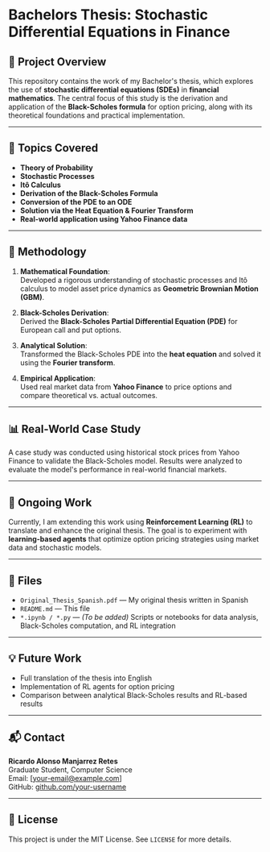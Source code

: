 # Bachelors Thesis: Stochastic Differential Equations in Finance

## 📘 Project Overview

This repository contains the work of my Bachelor's thesis, which explores the use of **stochastic differential equations (SDEs)** in **financial mathematics**. The central focus of this study is the derivation and application of the **Black-Scholes formula** for option pricing, along with its theoretical foundations and practical implementation.

---

## 🧠 Topics Covered

- **Theory of Probability**
- **Stochastic Processes**
- **Itô Calculus**
- **Derivation of the Black-Scholes Formula**
- **Conversion of the PDE to an ODE**
- **Solution via the Heat Equation & Fourier Transform**
- **Real-world application using Yahoo Finance data**

---

## 🧮 Methodology

1. **Mathematical Foundation**:  
   Developed a rigorous understanding of stochastic processes and Itô calculus to model asset price dynamics as **Geometric Brownian Motion (GBM)**.

2. **Black-Scholes Derivation**:  
   Derived the **Black-Scholes Partial Differential Equation (PDE)** for European call and put options.

3. **Analytical Solution**:  
   Transformed the Black-Scholes PDE into the **heat equation** and solved it using the **Fourier transform**.

4. **Empirical Application**:  
   Used real market data from **Yahoo Finance** to price options and compare theoretical vs. actual outcomes.

---

## 📊 Real-World Case Study

A case study was conducted using historical stock prices from Yahoo Finance to validate the Black-Scholes model. Results were analyzed to evaluate the model's performance in real-world financial markets.

---

## 🚧 Ongoing Work

Currently, I am extending this work using **Reinforcement Learning (RL)** to translate and enhance the original thesis. The goal is to experiment with **learning-based agents** that optimize option pricing strategies using market data and stochastic models.

---

## 📁 Files

- `Original_Thesis_Spanish.pdf` — My original thesis written in Spanish
- `README.md` — This file
- `*.ipynb / *.py` — *(To be added)* Scripts or notebooks for data analysis, Black-Scholes computation, and RL integration

---

## 💡 Future Work

- Full translation of the thesis into English
- Implementation of RL agents for option pricing
- Comparison between analytical Black-Scholes results and RL-based results

---

## 📬 Contact

**Ricardo Alonso Manjarrez Retes**  
Graduate Student, Computer Science  
Email: [your-email@example.com]  
GitHub: [github.com/your-username](https://github.com/your-username)

---

## 📄 License

This project is under the MIT License. See `LICENSE` for more details.

